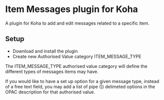# Item Messages plugin for Koha
A plugin for Koha to add and edit messages related to a specific item.

## Setup
* Download and install the plugin
* Create new Authorised Value category ITEM_MESSAGE_TYPE

The ITEM_MESSAGE_TYPE authorised value category will define the different types of messages items may have.

If you would like to have a set up option for a given message type,
instead of a free text field, you may add a list of pipe (|) delimeted
options in the OPAC description for that authorised value.
